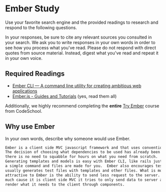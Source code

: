 # Ember Study

Use your favorite search engine and the provided readings to research and
respond to the following questions.

In your responses, be sure to cite any relevant sources you consulted in your
search. We ask you to write responses in your own words in order to see how you
process what you've read. Please do not respond with direct quotes from source
material. Instead, digest what you've read and repeat it in your own voice.

## Required Readings

-   [Ember CLI — A command line utility for creating ambitious web applications](http://ember-cli.com/user-guide/)
-   [Ember.js - Guides and Tutorials](https://guides.emberjs.com/v2.4.0/) (yes,
    read them all)

Additionally, we highly recommend completing the **entire** [Try
Ember](https://www.codeschool.com/courses/try-ember) course from CodeSchool.

## Why use Ember

In your own words, describe why someone would use Ember.

```md
Ember is a client side MVC javascript framework and that uses convention over configuration.
The decision of choosing what dependencies to be used has already been decided,
there is no need to squabble for hours on what you need from scratch.
Generating templates and models is easy with Ember CLI, like rails just type
a simple command and files are made for you.  Ember also encourages testing it
usually generates test files with templates and other files. What is most
attractive to Ember is the ability to send less request to the server.  Pretty
much cause it is client side MVC it tries to only send data to server and
render what it needs to the client through components.


```

